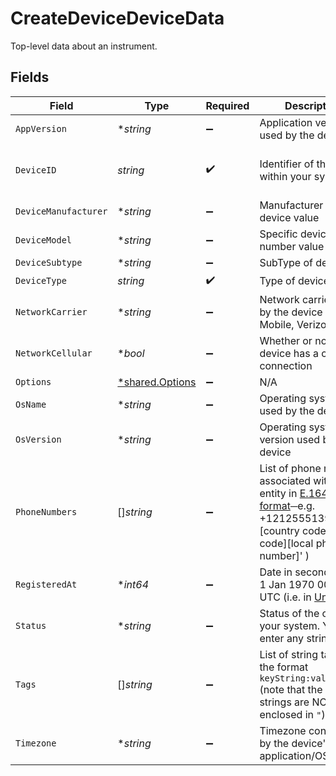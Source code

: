 # CreateDeviceDeviceData

Top-level data about an instrument.


## Fields

| Field                                                                                                                                                                            | Type                                                                                                                                                                             | Required                                                                                                                                                                         | Description                                                                                                                                                                      | Example                                                                                                                                                                          |
| -------------------------------------------------------------------------------------------------------------------------------------------------------------------------------- | -------------------------------------------------------------------------------------------------------------------------------------------------------------------------------- | -------------------------------------------------------------------------------------------------------------------------------------------------------------------------------- | -------------------------------------------------------------------------------------------------------------------------------------------------------------------------------- | -------------------------------------------------------------------------------------------------------------------------------------------------------------------------------- |
| `AppVersion`                                                                                                                                                                     | **string*                                                                                                                                                                        | :heavy_minus_sign:                                                                                                                                                               | Application version used by the device                                                                                                                                           | 5.44.4                                                                                                                                                                           |
| `DeviceID`                                                                                                                                                                       | *string*                                                                                                                                                                         | :heavy_check_mark:                                                                                                                                                               | Identifier of the device within your system                                                                                                                                      | 11b72726-18d6-43b3-a0bf-b4adf6dfd2da                                                                                                                                             |
| `DeviceManufacturer`                                                                                                                                                             | **string*                                                                                                                                                                        | :heavy_minus_sign:                                                                                                                                                               | Manufacturer of the device value                                                                                                                                                 | samsung                                                                                                                                                                          |
| `DeviceModel`                                                                                                                                                                    | **string*                                                                                                                                                                        | :heavy_minus_sign:                                                                                                                                                               | Specific device model number value                                                                                                                                               | SM-N970U                                                                                                                                                                         |
| `DeviceSubtype`                                                                                                                                                                  | **string*                                                                                                                                                                        | :heavy_minus_sign:                                                                                                                                                               | SubType of device                                                                                                                                                                | android                                                                                                                                                                          |
| `DeviceType`                                                                                                                                                                     | *string*                                                                                                                                                                         | :heavy_check_mark:                                                                                                                                                               | Type of device                                                                                                                                                                   | mobile                                                                                                                                                                           |
| `NetworkCarrier`                                                                                                                                                                 | **string*                                                                                                                                                                        | :heavy_minus_sign:                                                                                                                                                               | Network carrier used by the device (T-Mobile, Verizon etc.)                                                                                                                      | T-Mobile                                                                                                                                                                         |
| `NetworkCellular`                                                                                                                                                                | **bool*                                                                                                                                                                          | :heavy_minus_sign:                                                                                                                                                               | Whether or not the device has a cellular connection                                                                                                                              | true                                                                                                                                                                             |
| `Options`                                                                                                                                                                        | [*shared.Options](../../models/shared/options.md)                                                                                                                                | :heavy_minus_sign:                                                                                                                                                               | N/A                                                                                                                                                                              |                                                                                                                                                                                  |
| `OsName`                                                                                                                                                                         | **string*                                                                                                                                                                        | :heavy_minus_sign:                                                                                                                                                               | Operating system used by the device                                                                                                                                              | Android                                                                                                                                                                          |
| `OsVersion`                                                                                                                                                                      | **string*                                                                                                                                                                        | :heavy_minus_sign:                                                                                                                                                               | Operating system version used by the device                                                                                                                                      | 10.1.x                                                                                                                                                                           |
| `PhoneNumbers`                                                                                                                                                                   | []*string*                                                                                                                                                                       | :heavy_minus_sign:                                                                                                                                                               | List of phone numbers associated with the entity in [E.164 format](https://en.wikipedia.org/wiki/E.164)─e.g. +12125551395 ( '[+][country code][area code][local phone number]' ) |                                                                                                                                                                                  |
| `RegisteredAt`                                                                                                                                                                   | **int64*                                                                                                                                                                         | :heavy_minus_sign:                                                                                                                                                               | Date in seconds since 1 Jan 1970 00:00:00 UTC (i.e. in [Unix time](https://en.wikipedia.org/wiki/Unix_time)).                                                                    | 1623365011                                                                                                                                                                       |
| `Status`                                                                                                                                                                         | **string*                                                                                                                                                                        | :heavy_minus_sign:                                                                                                                                                               | Status of the object on your system. You MAY enter any string value.                                                                                                             | active                                                                                                                                                                           |
| `Tags`                                                                                                                                                                           | []*string*                                                                                                                                                                       | :heavy_minus_sign:                                                                                                                                                               | List of string tags, in the format `keyString:valueString` (note that the Key strings are NOT enclosed in `"`)                                                                   |                                                                                                                                                                                  |
| `Timezone`                                                                                                                                                                       | **string*                                                                                                                                                                        | :heavy_minus_sign:                                                                                                                                                               | Timezone configured by the device's application/OS                                                                                                                               | UTC-7                                                                                                                                                                            |
